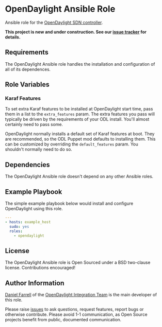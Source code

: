 # OpenDaylight Ansible Role

Ansible role for the [OpenDaylight SDN controller][1].

**This project is new and under construction. See our [issue tracker](https://github.com/dfarrell07/ansible-opendaylight/issues) for details.**

## Requirements

The OpenDaylight Ansible role handles the installation and configuration of all of its dependences.

## Role Variables

### Karaf Features

To set extra Karaf features to be installed at OpenDaylight start time, pass them in a list to the `extra_features` param. The extra features you pass will typically be driven by the requirements of your ODL install. You'll almost certainly need to pass some.

OpenDaylight normally installs a default set of Karaf features at boot. They are recommended, so the ODL Puppet mod defaults to installing them. This can be customized by overriding the `default_features` param. You shouldn't normally need to do so.

## Dependencies

The OpenDaylight Ansible role doesn't depend on any other Ansible roles.

## Example Playbook

The simple example playbook below would install and configure OpenDaylight using this role.

```yaml
---
- hosts: example_host
  sudo: yes
  roles:
    - opendaylight
```

## License

The OpenDaylight Ansible role is Open Sourced under a BSD two-clause license. Contributions encouraged!

## Author Information

[Daniel Farrell][2] of the [OpenDaylight Integration Team][3] is the main developer of this role.

Please raise [issues](https://github.com/dfarrell07/ansible-opendaylight/issues) to ask questions, request features, report bugs or otherwise contribute. Please avoid 1-1 communication, as Open Source projects benefit from public, documented communication.


[1]: http://www.opendaylight.org/project/technical-overview
[2]: https://twitter.com/dfarrell07
[3]: https://wiki.opendaylight.org/view/CrossProject:Integration_Group
